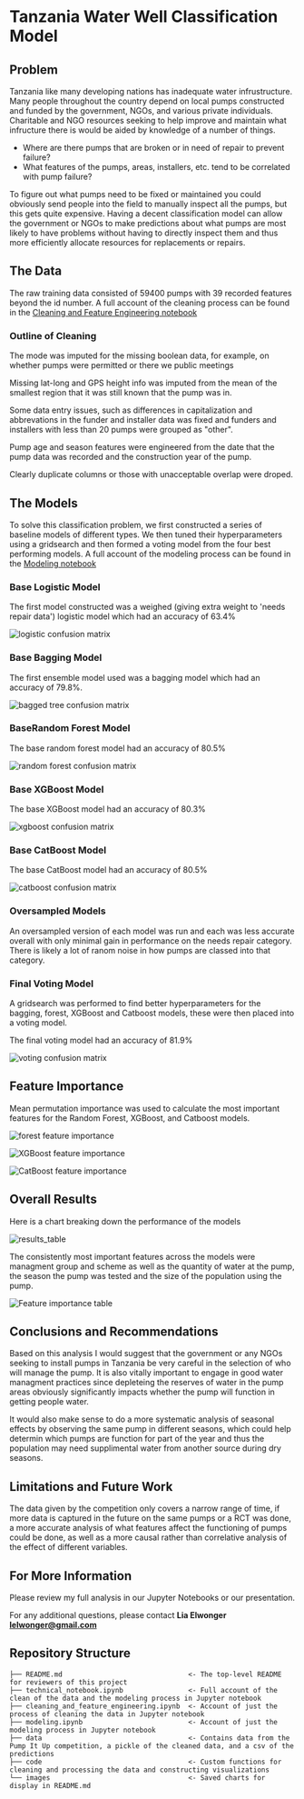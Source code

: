 # Tanzania Water Well Classification Model

## Problem

Tanzania like many developing nations has inadequate water infrustructure. Many people throughout the country depend on local pumps constructed and funded by the government, NGOs, and various private individuals. Charitable and NGO resources seeking to help improve and maintain what infructure there is would be aided by knowledge of a number of things.

* Where are there pumps that are broken or in need of repair to prevent failure?
* What features of the pumps, areas, installers, etc. tend to be correlated with pump failure?

To figure out what pumps need to be fixed or maintained you could obviously send people into the field to manually inspect all the pumps, but this gets quite expensive. Having a decent classification model can allow the government or NGOs to make predictions about what pumps are most likely to have problems without having to directly inspect them and thus more efficiently allocate resources for replacements or repairs.

## The Data

The raw training data consisted of 59400 pumps with 39 recorded features beyond the id number. A full account of the cleaning process can be found in the [Cleaning and Feature Engineering notebook](./Cleaning_and_Feature_Engineering.ipynb)

### Outline of Cleaning
The mode was imputed for the missing boolean data, for example, on whether pumps were permitted or there we public meetings

Missing lat-long and GPS height info was imputed from the mean of the smallest region that it was still known that the pump was in.

Some data entry issues, such as differences in capitalization and abbrevations in the funder and installer data was fixed and funders and installers with less than 20 pumps were grouped as "other".

Pump age and season features were engineered from the date that the pump data was recorded and the construction year of the pump.

Clearly duplicate columns or those with unacceptable overlap were droped.

## The Models

To solve this classification problem, we first constructed a series of baseline models of different types. We then tuned their hyperparameters using a gridsearch and then formed a voting model from the four best performing models. A full account of the modeling process can be found in the [Modeling notebook](./Modeling.ipynb)

### Base Logistic Model
The first model constructed was a weighed (giving extra weight to 'needs repair data') logistic model which had an accuracy of 63.4%

![logistic confusion matrix](images/base_weighted_logistic.png)

### Base Bagging Model
The first ensemble model used was a bagging model which had an accuracy of 79.8%. 

![bagged tree confusion matrix](images/base_bagging.png)

### BaseRandom Forest Model
The base random forest model had an accuracy of 80.5%

![random forest confusion matrix](images/base_random_forest.png)

### Base XGBoost Model
The base XGBoost model had an accuracy of 80.3%

![xgboost confusion matrix](images/base_xgboost.png)

### Base CatBoost Model
The base CatBoost model had an accuracy of 80.5%

![catboost confusion matrix](images/base_catboost.png)

### Oversampled Models
An oversampled version of each model was run and each was less accurate overall with only minimal gain in performance on the needs repair category. There is likely a lot of ranom noise in how pumps are classed into that category.

### Final Voting Model
A gridsearch was performed to find better hyperparameters for the bagging, forest, XGBoost and Catboost models, these were then placed into a voting model.

The final voting model had an accuracy of 81.9%

![voting confusion matrix](images/base_voting.png)

## Feature Importance
Mean permutation importance was used to calculate the most important features for the Random Forest, XGBoost, and Catboost models.

![forest feature importance](images/forest_permutation_importance.png)

![XGBoost feature importance](images/xgb_permutation_importance.png)

![CatBoost feature importance](images/cat_permutation_importance.png)

## Overall Results
Here is a chart breaking down the performance of the models

![results_table](images/results_table.png)

The consistently most important features across the models were managment group and scheme as well as the quantity of water at the pump, the season the pump was tested and the size of the population using the pump.

![Feature importance table](images/top10_important_features_table.png)

## Conclusions and Recommendations
Based on this analysis I would suggest that the government or any NGOs seeking to install pumps in Tanzania be very careful in the selection of who will manage the pump. It is also vitally important to engage in good water managment practices since depleteing the reserves of water in the pump areas obviously significantly impacts whether the pump will function in getting people water.

It would also make sense to do a more systematic analysis of seasonal effects by observing the same pump in different seasons, which could help determin which pumps are function for part of the year and thus the population may need supplimental water from another source during dry seasons.

## Limitations and Future Work

The data given by the competition only covers a narrow range of time, if more data is captured in the future on the same pumps or a RCT was done, a more accurate analysis of what features affect the functioning of pumps could be done, as well as a more causal rather than correlative analysis of the effect of different variables.

## For More Information

Please review my full analysis in our Jupyter Notebooks or our presentation.

For any additional questions, please contact **Lia Elwonger lelwonger@gmail.com**

## Repository Structure

```
├── README.md                               <- The top-level README for reviewers of this project
├── technical_notebook.ipynb                <- Full account of the clean of the data and the modeling process in Jupyter notebook
├── cleaning_and_feature_engineering.ipynb  <- Account of just the process of cleaning the data in Jupyter notebook
├── modeling.ipynb                          <- Account of just the modeling process in Jupyter notebook
├── data                                    <- Contains data from the Pump It Up competition, a pickle of the cleaned data, and a csv of the predictions
├── code                                    <- Custom functions for cleaning and processing the data and constructing visualizations
└── images                                  <- Saved charts for display in README.md
```
